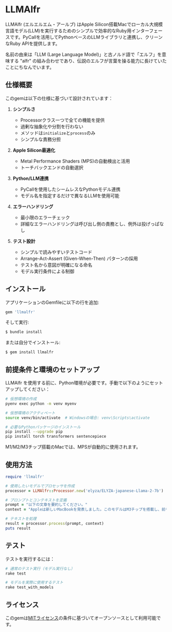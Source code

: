 # LLMAlfr

LLMAlfr (エルエルエム・アールブ) はApple Silicon搭載Macでローカル大規模言語モデル(LLM)を実行するためのシンプルで効率的なRuby用インターフェースです。PyCallを活用してPythonベースのLLMライブラリと連携し、クリーンなRuby APIを提供します。

名前の由来は「LLM (Large Language Model)」と古ノルド語で「エルフ」を意味する "alfr" の組み合わせであり、伝説のエルフが言葉を操る能力に長けていたことにちなんでいます。

## 仕様概要

このgemは以下の仕様に基づいて設計されています：

1. **シンプルさ**
   - Processorクラス一つで全ての機能を提供
   - 過剰な抽象化や分割を行わない
   - メソッドは`initialize`と`process`のみ
   - シンプルな責務分担

2. **Apple Silicon最適化**
   - Metal Performance Shaders (MPS)の自動検出と活用
   - トーチバックエンドの自動選択

3. **Python/LLM連携**
   - PyCallを使用したシームレスなPythonモデル連携
   - モデル名を指定するだけで異なるLLMを使用可能

4. **エラーハンドリング**
   - 最小限のエラーチェック
   - 詳細なエラーハンドリングは呼び出し側の責務とし、例外は投げっぱなし

5. **テスト設計**
   - シンプルで読みやすいテストコード
   - Arrange-Act-Assert (Given-When-Then) パターンの採用
   - テスト名から意図が明確になる命名
   - モデル実行条件による制御

## インストール

アプリケーションのGemfileに以下の行を追加:

```ruby
gem 'llmalfr'
```

そして実行:

```bash
$ bundle install
```

または自分でインストール:

```bash
$ gem install llmalfr
```

## 前提条件と環境のセットアップ

LLMAlfr を使用する前に、Python環境が必要です。手動で以下のようにセットアップしてください：

```bash
# 仮想環境の作成
pyenv exec python -m venv myenv

# 仮想環境のアクティベート
source venv/bin/activate  # Windowsの場合: venv\Scripts\activate

# 必要なPythonパッケージのインストール
pip install --upgrade pip
pip install torch transformers sentencepiece
```

M1/M2/M3チップ搭載のMacでは、MPSが自動的に使用されます。

## 使用方法

```ruby
require 'llmalfr'

# 使用したいモデルでプロセッサを作成
processor = LLMAlfr::Processor.new('elyza/ELYZA-japanese-Llama-2-7b')

# プロンプトとコンテキストを定義
prompt = "以下の文章を要約してください。"
context = "Appleは新しいMacBookを発表しました。このモデルはM3チップを搭載し、前モデルと比較して性能が大幅に向上しています。バッテリー寿命も改善され、一回の充電で最大18時間の使用が可能になりました。"

# テキストを処理
result = processor.process(prompt, context)
puts result
```

## テスト

テストを実行するには：

```bash
# 通常のテスト実行（モデル実行なし）
rake test

# モデルを実際に使用するテスト
rake test_with_models
```

## ライセンス

このgemは[MITライセンス](https://opensource.org/licenses/MIT)の条件に基づいてオープンソースとして利用可能です。
